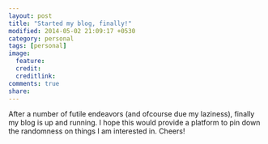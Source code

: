 ```yaml
---
layout: post
title: "Started my blog, finally!"
modified: 2014-05-02 21:09:17 +0530
category: personal
tags: [personal]
image:
  feature: 
  credit: 
  creditlink: 
comments: true
share: 
---
```


After a number of futile endeavors (and ofcourse due my laziness), finally my blog is up and running.  I hope this would provide a platform to pin down the randomness on things I am interested in. Cheers!